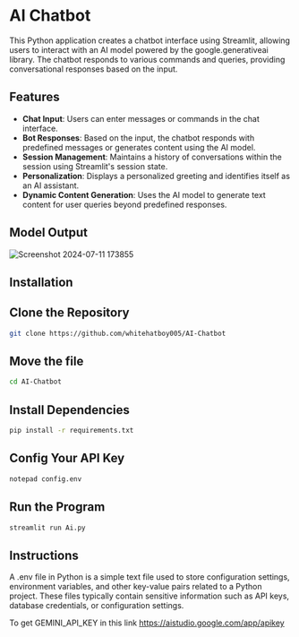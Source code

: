 # AI Chatbot
This Python application creates a chatbot interface using Streamlit, allowing users to interact with an AI model powered by the google.generativeai library. The chatbot responds to various commands and queries, providing conversational responses based on the input.

## Features
- **Chat Input**: Users can enter messages or commands in the chat interface.
- **Bot Responses**: Based on the input, the chatbot responds with predefined messages or generates content using the AI model.
- **Session Management**: Maintains a history of conversations within the session using Streamlit's session state.
- **Personalization**: Displays a personalized greeting and identifies itself as an AI assistant.
- **Dynamic Content Generation**: Uses the AI model to generate text content for user queries beyond predefined responses.

## Model Output

![Screenshot 2024-07-11 173855](https://github.com/whitehatboy005/Ai/assets/147156726/042b5ad2-286e-4743-a921-bbe0e7b06203)

## Installation
## Clone the Repository
```bash
git clone https://github.com/whitehatboy005/AI-Chatbot
```
## Move the file
```bash
cd AI-Chatbot
```
## Install Dependencies
```bash
pip install -r requirements.txt
```
## Config Your API Key
```bash
notepad config.env
```
## Run the Program
```bash
streamlit run Ai.py
```
## Instructions

A .env file in Python is a simple text file used to store configuration settings, environment variables, and other key-value pairs related to a Python project. These files typically contain sensitive information such as API keys, database credentials, or configuration settings.

To get GEMINI_API_KEY in this link https://aistudio.google.com/app/apikey
